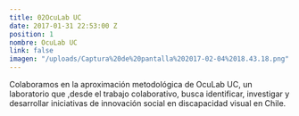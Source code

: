 ```yaml
---
title: 02OcuLab UC
date: 2017-01-31 22:53:00 Z
position: 1
nombre: OcuLab UC
link: false
imagen: "/uploads/Captura%20de%20pantalla%202017-02-04%2018.43.18.png"
---
```


Colaboramos en la aproximación metodológica de OcuLab UC, un laboratorio que ,desde el trabajo colaborativo, busca identificar, investigar y desarrollar iniciativas de innovación social en discapacidad visual en Chile. 
